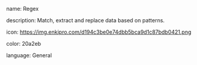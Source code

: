 name: Regex

description: Match, extract and replace data based on patterns.

icon: https://img.enkipro.com/d194c3be0e74dbb5bca9d1c87bdb0421.png

color: 20a2eb

language: General
